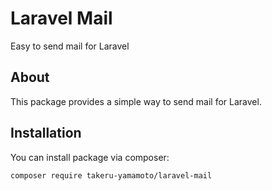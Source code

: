# Laravel Mail

Easy to send mail for Laravel

## About

This package provides a simple way to send mail for Laravel.

## Installation

You can install package via composer:

```
composer require takeru-yamamoto/laravel-mail
```
